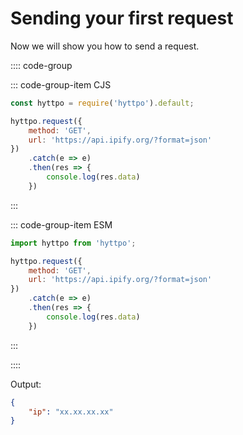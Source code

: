 # Sending your first request

Now we will show you how to send a request.

:::: code-group

::: code-group-item CJS
```js
const hyttpo = require('hyttpo').default;

hyttpo.request({
    method: 'GET',
    url: 'https://api.ipify.org/?format=json'
})
    .catch(e => e)
    .then(res => {
        console.log(res.data)
    })
```
:::

::: code-group-item ESM
```js
import hyttpo from 'hyttpo';

hyttpo.request({
    method: 'GET',
    url: 'https://api.ipify.org/?format=json'
})
    .catch(e => e)
    .then(res => {
        console.log(res.data)
    })
```
:::

::::

Output:
```json
{
    "ip": "xx.xx.xx.xx"
}
```
